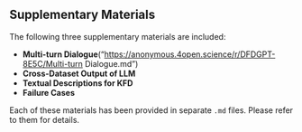 ## Supplementary Materials

The following three supplementary materials are included:

- **Multi-turn Dialogue**(“https://anonymous.4open.science/r/DFDGPT-8E5C/Multi-turn Dialogue.md”)
- **Cross-Dataset Output of LLM**
- **Textual Descriptions for KFD**
- **Failure Cases**

Each of these materials has been provided in separate `.md` files. Please refer to them for details.
